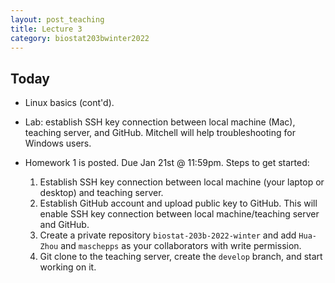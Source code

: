 ```yaml
---
layout: post_teaching
title: Lecture 3
category: biostat203bwinter2022
---
```


## Today

* Linux basics (cont'd).

* Lab: establish SSH key connection between local machine (Mac), teaching server, and GitHub. Mitchell will help troubleshooting for Windows users.

* Homework 1 is posted. Due Jan 21st @ 11:59pm. Steps to get started:  
  1. Establish SSH key connection between local machine (your laptop or desktop) and teaching server.  
  2. Establish GitHub account and upload public key to GitHub. This will enable SSH key connection between local machine/teaching server and GitHub.  
  3. Create a private repository `biostat-203b-2022-winter` and add `Hua-Zhou` and `maschepps` as your collaborators with write permission.  
  4. Git clone to the teaching server, create the `develop` branch, and start working on it.

